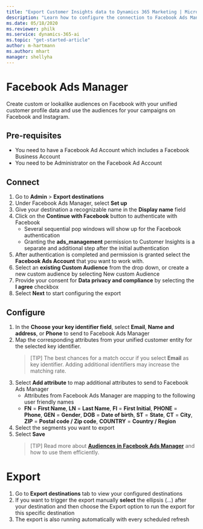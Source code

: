 ```yaml
---
title: "Export Customer Insights data to Dynamics 365 Marketing | Microsoft Docs"
description: "Learn how to configure the connection to Facebook Ads Manager."
ms.date: 05/18/2020
ms.reviewer: philk
ms.service: dynamics-365-ai
ms.topic: "get-started-article"
author: m-hartmann
ms.author: mhart
manager: shellyha
---
```


# Facebook Ads Manager
Create custom or lookalike audiences on Facebook with your unified customer profile data and use the audiences for your campaigns on Facebook and Instagram.

## Pre-requisites
-	You need to have a Facebook Ad Account which includes a Facebook Business Account
-	You need to be Administrator on the Facebook Ad Account

## Connect
1.	Go to **Admin** > **Export destinations**
2.	Under Facebook Ads Manager, select **Set up**
3.	Give your destination a recognizable name in the **Display name** field
4.	Click on the **Continue with Facebook** button to authenticate with Facebook
    - Several sequential pop windows will show up for the Facebook authentication 
    - Granting the **ads_management** permission to Customer Insights is a separate and additional step after the initial authentication
5.	After authentication is completed and permission is granted select the **Facebook Ads Account** that you want to work with. 
6.	Select an **existing Custom Audience** from the drop down, or create a new custom audience by selecting New custom Audience
7.	Provide your consent for **Data privacy and compliance** by selecting the **I agree** checkbox
8.	Select **Next** to start configuring the export

## Configure
1.	In the **Choose your key identifier field**, select **Email**, **Name and address**, or **Phone** to send to Facebook Ads Manager
2.	Map the corresponding attributes from your unified customer entity for the selected key identifier.
    > [TIP] 
    > The best chances for a match occur if you select **Email** as key identifier. Adding additional identifiers may increase the matching rate. 
3.	Select **Add attribute** to map additional attributes to send to Facebook Ads Manager
    - Attributes from Facebook Ads Manager are mapping to the following user friendly names
    - **FN** = **First Name**, **LN** = **Last Name**, **FI** = **First Initial**, **PHONE** = **Phone**, **GEN** = **Gender**, **DOB** = **Date of birth**, **ST** = **State**, **CT** = **City**, **ZIP** = **Postal code / Zip code**, **COUNTRY** = **Country / Region**
4.	Select the segments you want to export
5.	Select **Save**
    > [TIP] Read more about [**Audiences in Facebook Ads Manager**](https://www.facebook.com/business/help/744354708981227?id=2469097953376494) and how to use them efficiently.

# Export
1.	Go to **Export destinations** tab to view your configured destinations 
2.	If you want to trigger the export manually **select** the ellipsis (...) after your destination and then choose the Export option to run the export for this specific destination
3.	The export is also running automatically with every scheduled refresh
